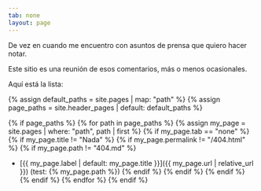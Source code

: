 ```yaml
---
tab: none
layout: page
---
```


De vez en cuando me encuentro con asuntos de prensa que quiero hacer notar.

Este sitio es una reunión de esos comentarios, más o menos ocasionales.

Aquí está la lista:

{% assign default_paths = site.pages | map: "path" %}
{% assign page_paths = site.header_pages | default: default_paths %}

{% if page_paths %}
  {% for path in page_paths %}
    {% assign my_page = site.pages | where: "path", path | first %}
    {% if my_page.tab == "none" %}
        {% if my_page.title != "Nada" %}
            {% if my_page.permalink != "/404.html" %}
                {% if my_page.path != "404.md" %}
* [{{ my_page.label | default: my_page.title }}]({{ my_page.url | relative_url }}) (test: {% my_page.path %})
                {% endif %}
            {% endif %}
        {% endif %}
    {% endif %}
  {% endfor %}
{% endif %}
